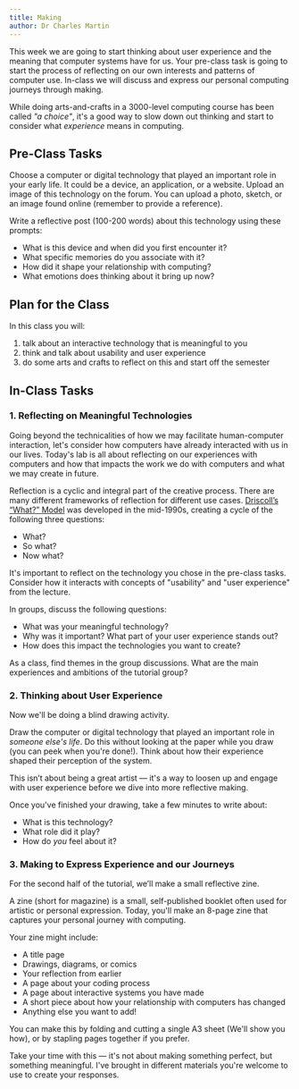 ```yaml
---
title: Making
author: Dr Charles Martin
---
```


This week we are going to start thinking about user experience and the meaning that computer systems have for us. Your pre-class task is going to start the process of reflecting on our own interests and patterns of computer use. In-class we will discuss and express our personal computing journeys through making.

While doing arts-and-crafts in a 3000-level computing course has been called _"a choice"_, it's a good way to slow down out thinking and start to consider what _experience_ means in computing.

## Pre-Class Tasks

Choose a computer or digital technology that played an important role in your early life. It could be a device, an application, or a website. Upload an image of this technology on the forum. You can upload a photo, sketch, or an image found online (remember to provide a reference).

Write a reflective post (100-200 words) about this technology using these prompts:

- What is this device and when did you first encounter it?
- What specific memories do you associate with it?
- How did it shape your relationship with computing?
- What emotions does thinking about it bring up now?

## Plan for the Class

In this class you will:

1. talk about an interactive technology that is meaningful to you
2. think and talk about usability and user experience
3. do some arts and crafts to reflect on this and start off the semester

## In-Class Tasks

### 1. Reflecting on Meaningful Technologies

Going beyond the technicalities of how we may facilitate human-computer interaction, let's consider how computers have already interacted with us in our lives. Today's lab is all about reflecting on our experiences with computers and how that impacts the work we do with computers and what we may create in future. 

Reflection is a cyclic and integral part of the creative process. There are many different frameworks of reflection for different use cases. [Driscoll’s “What?” Model](https://reflection.ed.ac.uk/reflectors-toolkit/reflecting-on-experience/what-so-what-now-what) was developed in the mid-1990s, creating a cycle of the following three questions:

- What?
- So what?
- Now what?

It's important to reflect on the technology you chose in the pre-class tasks. Consider how it interacts with concepts of "usability" and "user experience" from the lecture.

In groups, discuss the following questions:

- What was your meaningful technology?
- Why was it important? What part of your user experience stands out?
- How does this impact the technologies you want to create?

As a class, find themes in the group discussions. What are the main experiences and ambitions of the tutorial group?

### 2. Thinking about User Experience

Now we'll be doing a blind drawing activity.

Draw the computer or digital technology that played an important role in _someone else's life_. Do this without looking at the paper while you draw (you can peek when you're done!). Think about how their experience shaped their perception of the system.

This isn’t about being a great artist — it's a way to loosen up and engage with user experience before we dive into more reflective making.

Once you've finished your drawing, take a few minutes to write about:

- What is this technology?
- What role did it play?
- How do _you_ feel about it?

### 3. Making to Express Experience and our Journeys

For the second half of the tutorial, we’ll make a small reflective zine.

A zine (short for magazine) is a small, self-published booklet often used for artistic or personal expression. Today, you'll make an 8-page zine that captures your personal journey with computing.

Your zine might include:

- A title page
- Drawings, diagrams, or comics
- Your reflection from earlier
- A page about your coding process
- A page about interactive systems you have made
- A short piece about how your relationship with computers has changed
- Anything else you want to add!

You can make this by folding and cutting a single A3 sheet (We'll show you how), or by stapling pages together if you prefer. 

Take your time with this — it's not about making something perfect, but something meaningful. I've brought in different materials you're welcome to use to create your responses. 
